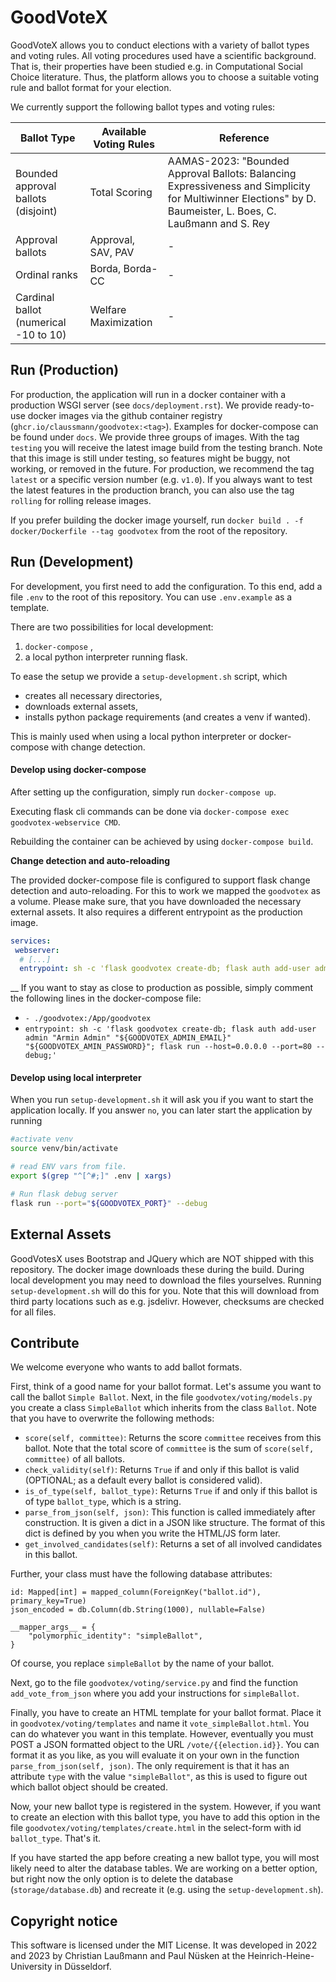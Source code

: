 # GoodVoteX

GoodVoteX allows you to conduct elections with a variety of ballot types and voting rules.
All voting procedures used have a scientific background.
That is, their properties have been studied e.g. in Computational Social Choice literature.
Thus, the platform allows you to choose a suitable voting rule and ballot format for your election.

We currently support the following ballot types and voting rules:

| Ballot Type                           | Available Voting Rules | Reference                                                                                 |
|---------------------------------------|------------------------|-------------------------------------------------------------------------------------------|
| Bounded approval ballots (disjoint)   | Total Scoring          | AAMAS-2023: "Bounded Approval Ballots: Balancing Expressiveness and Simplicity for Multiwinner Elections" by D. Baumeister, L. Boes, C. Laußmann and S. Rey |
| Approval ballots                      | Approval, SAV, PAV     | -                                                                                        |
| Ordinal ranks                         | Borda, Borda-CC        | -                                                                                        |
| Cardinal ballot (numerical -10 to 10) | Welfare Maximization   | -                                                                                        |

## Run (Production)

For production, the application will run in a docker container with a production WSGI server (see `docs/deployment.rst`).
We provide ready-to-use docker images via the github container registry (`ghcr.io/claussmann/goodvotex:<tag>`).
Examples for docker-compose can be found under `docs`.
We provide three groups of images.
With the tag `testing` you will receive the latest image build from the testing branch.
Note that this image is still under testing, so features might be buggy, not working, or removed in the future.
For production, we recommend the tag `latest` or a specific version number (e.g. `v1.0`).
If you always want to test the latest features in the production branch, you can also use the tag `rolling` for rolling release images.

If you prefer building the docker image yourself, run `docker build . -f docker/Dockerfile --tag goodvotex` from the root of the repository.


## Run (Development)

For development, you first need to add the configuration.
To this end, add a file `.env` to the root of this repository.
You can use `.env.example` as a template.

There are two possibilities for local development:

1) `docker-compose` ,
2) a local python interpreter running flask.

To ease the setup we provide a `setup-development.sh` script, which

* creates all necessary directories,
* downloads external assets,
* installs python package requirements (and creates a venv if wanted).

This is mainly used when using a local python interpreter or docker-compose with change detection.


#### Develop using docker-compose

After setting up the configuration, simply run `docker-compose up`.

Executing flask cli commands can be done via `docker-compose exec goodvotex-webservice CMD`.

Rebuilding the container can be achieved by using `docker-compose build`.

**Change detection and auto-reloading**

The provided docker-compose file is configured to support flask change detection and auto-reloading.
For this to work we mapped the `goodvotex` as a volume.
Please make sure, that you have downloaded the necessary external assets.
It also requires a different entrypoint as the production image.
```yaml
services:
 webserver:
  # [...]
  entrypoint: sh -c 'flask goodvotex create-db; flask auth add-user admin "Armin Admin" "${GOODVOTEX_ADMIN_EMAIL}" "${GOODVOTEX_AMIN_PASSWORD}"; flask run --host=0.0.0.0 --port=80 --debug;'
```
__
If you want to stay as close to production as possible, simply comment the following lines in the docker-compose file:

* `- ./goodvotex:/App/goodvotex`
* `entrypoint: sh -c 'flask goodvotex create-db; flask auth add-user admin "Armin Admin" "${GOODVOTEX_ADMIN_EMAIL}" "${GOODVOTEX_AMIN_PASSWORD}"; flask run --host=0.0.0.0 --port=80 --debug;'`

#### Develop using local interpreter

When you run `setup-development.sh` it will ask you if you want to start the application locally. If you answer `no`, you can later start the application by running 

```bash
#activate venv
source venv/bin/activate

# read ENV vars from file.
export $(grep "^[^#;]" .env | xargs)

# Run flask debug server
flask run --port="${GOODVOTEX_PORT}" --debug
```

## External Assets

GoodVotesX uses Bootstrap and JQuery which are NOT shipped with this repository.
The docker image downloads these during the build.
During local development you may need to download the files yourselves.
Running `setup-development.sh` will do this for you.
Note that this will download from third party locations such as e.g. jsdelivr.
However, checksums are checked for all files.



## Contribute

We welcome everyone who wants to add ballot formats.

First, think of a good name for your ballot format.
Let's assume you want to call the ballot `Simple Ballot`.
Next, in the file `goodvotex/voting/models.py` you create a class `SimpleBallot` which inherits from the class `Ballot`.
Note that you have to overwrite the following methods:

- `score(self, committee)`: Returns the score `committee` receives from this ballot. Note that the total score of `committee` is the sum of `score(self, committee)` of all ballots.
- `check_validity(self)`: Returns `True` if and only if this ballot is valid (OPTIONAL; as a default every ballot is considered valid).
- `is_of_type(self, ballot_type)`: Returns `True` if and only if this ballot is of type `ballot_type`, which is a string.
- `parse_from_json(self, json)`: This function is called immediately after construction. 
 It is given a dict in a JSON like structure. 
 The format of this dict is defined by you when you write the HTML/JS form later.
- `get_involved_candidates(self)`: Returns a set of all involved candidates in this ballot.

Further, your class must have the following database attributes:

    id: Mapped[int] = mapped_column(ForeignKey("ballot.id"), primary_key=True)
    json_encoded = db.Column(db.String(1000), nullable=False)

    __mapper_args__ = {
        "polymorphic_identity": "simpleBallot",
    }

Of course, you replace `simpleBallot` by the name of your ballot.

Next, go to the file `goodvotex/voting/service.py` and find the function `add_vote_from_json` where you add your instructions for `simpleBallot`.

Finally, you have to create an HTML template for your ballot format.
Place it in `goodvotex/voting/templates` and name it `vote_simpleBallot.html`.
You can do whatever you want in this template.
However, eventually you must POST a JSON formatted object to the URL `/vote/{{election.id}}`.
You can format it as you like, as you will evaluate it on your own in the function `parse_from_json(self, json)`.
The only requirement is that it has an attribute `type` with the value `"simpleBallot"`, 
as this is used to figure out which ballot object should be created.

Now, your new ballot type is registered in the system.
However, if you want to create an election with this ballot type, 
you have to add this option in the file `goodvotex/voting/templates/create.html` in the select-form with id `ballot_type`.
That's it.

If you have started the app before creating a new ballot type, you will most likely need to alter the database tables.
We are working on a better option, but right now the only option is to delete the database (`storage/database.db`) and recreate it (e.g. using the `setup-development.sh`).

## Copyright notice

This software is licensed under the MIT License. 
It was developed in 2022 and 2023 by Christian Laußmann and Paul Nüsken at the Heinrich-Heine-University in Düsseldorf.
